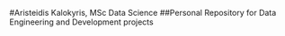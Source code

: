 #Aristeidis Kalokyris, MSc Data Science
##Personal Repository for Data Engineering and Development projects
